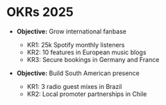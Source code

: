 # OKRs 2025

- **Objective:** Grow international fanbase
  - KR1: 25k Spotify monthly listeners
  - KR2: 10 features in European music blogs
  - KR3: Secure bookings in Germany and France

- **Objective:** Build South American presence
  - KR1: 3 radio guest mixes in Brazil
  - KR2: Local promoter partnerships in Chile
